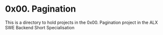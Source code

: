 # 0x00. Pagination

This is a directory to hold projects in the 0x00. Pagination project in the ALX SWE Backend Short Specialisation
